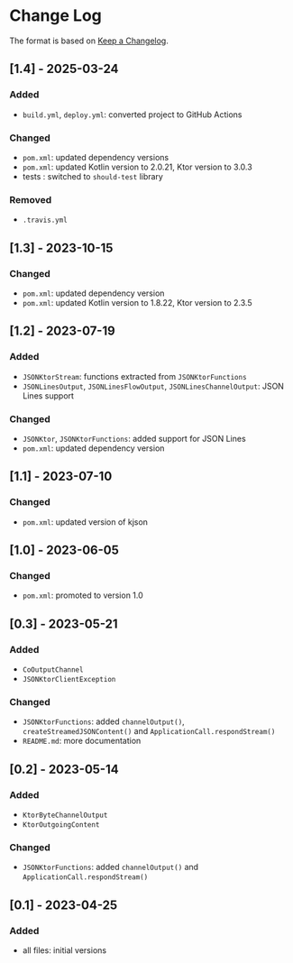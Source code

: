 # Change Log

The format is based on [Keep a Changelog](http://keepachangelog.com/).

## [1.4] - 2025-03-24
### Added
- `build.yml`, `deploy.yml`: converted project to GitHub Actions
### Changed
- `pom.xml`: updated dependency versions
- `pom.xml`: updated Kotlin version to 2.0.21, Ktor version to 3.0.3
- tests : switched to `should-test` library
### Removed
- `.travis.yml`

## [1.3] - 2023-10-15
### Changed
- `pom.xml`: updated dependency version
- `pom.xml`: updated Kotlin version to 1.8.22, Ktor version to 2.3.5

## [1.2] - 2023-07-19
### Added
- `JSONKtorStream`: functions extracted from `JSONKtorFunctions`
- `JSONLinesOutput`, `JSONLinesFlowOutput`, `JSONLinesChannelOutput`: JSON Lines support
### Changed
- `JSONKtor`, `JSONKtorFunctions`: added support for JSON Lines
- `pom.xml`: updated dependency version

## [1.1] - 2023-07-10
### Changed
- `pom.xml`: updated version of kjson

## [1.0] - 2023-06-05
### Changed
- `pom.xml`: promoted to version 1.0

## [0.3] - 2023-05-21
### Added
- `CoOutputChannel`
- `JSONKtorClientException`
### Changed
- `JSONKtorFunctions`: added `channelOutput()`, `createStreamedJSONContent()` and `ApplicationCall.respondStream()`
- `README.md`: more documentation

## [0.2] - 2023-05-14
### Added
- `KtorByteChannelOutput`
- `KtorOutgoingContent`
### Changed
- `JSONKtorFunctions`: added `channelOutput()` and `ApplicationCall.respondStream()`

## [0.1] - 2023-04-25
### Added
- all files: initial versions
